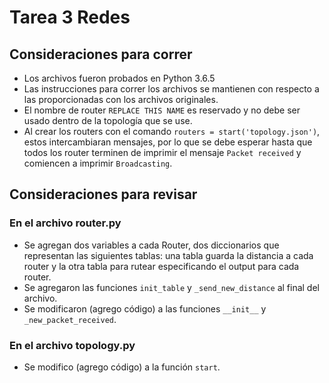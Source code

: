 # Tarea 3 Redes

## Consideraciones para correr
- Los archivos fueron probados en Python 3.6.5
- Las instrucciones para correr los archivos se mantienen con respecto a las proporcionadas con los archivos originales. 
- El nombre de router `REPLACE THIS NAME` es reservado y no debe ser usado dentro de la topología que se use.
- Al crear los routers con el comando `routers = start('topology.json')`, estos intercambiaran mensajes, por lo que se debe esperar hasta que todos los router terminen de imprimir el mensaje `Packet received` y comiencen a imprimir `Broadcasting`.

## Consideraciones para revisar

### En el archivo router.py
- Se agregan dos variables a cada Router, dos diccionarios que representan las siguientes tablas:
 una tabla guarda la distancia a cada router y la otra tabla para rutear especificando el output para cada router.
- Se agregaron las funciones `init_table` y `_send_new_distance` al final del archivo.
- Se modificaron (agrego código) a las funciones  `__init__` y `_new_packet_received`.

### En el archivo topology.py
- Se modifico (agrego código) a la función `start`.